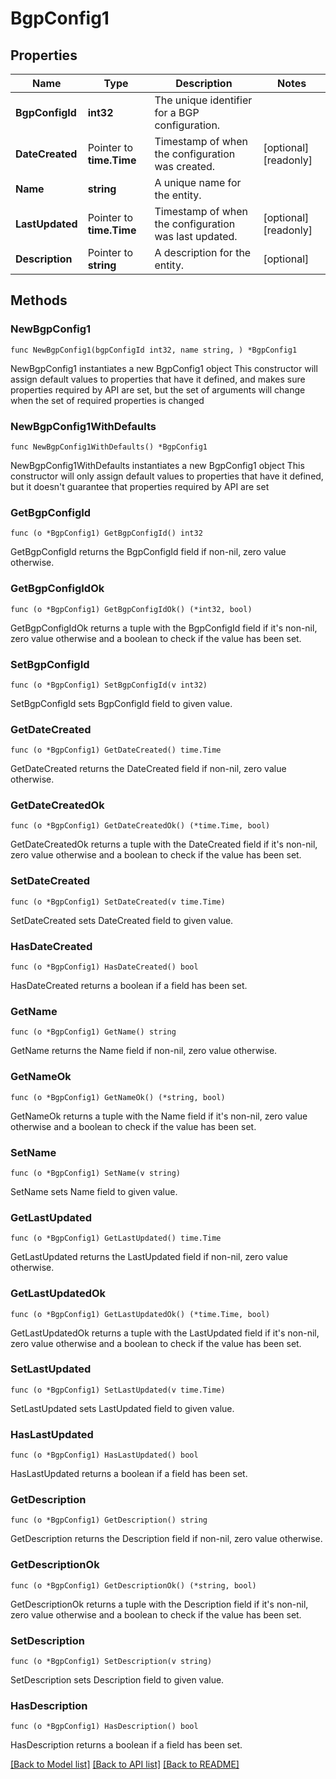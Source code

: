 # BgpConfig1

## Properties

Name | Type | Description | Notes
------------ | ------------- | ------------- | -------------
**BgpConfigId** | **int32** | The unique identifier for a BGP configuration. | 
**DateCreated** | Pointer to **time.Time** | Timestamp of when the configuration was created. | [optional] [readonly] 
**Name** | **string** | A unique name for the entity. | 
**LastUpdated** | Pointer to **time.Time** | Timestamp of when the configuration was last updated. | [optional] [readonly] 
**Description** | Pointer to **string** | A description for the entity. | [optional] 

## Methods

### NewBgpConfig1

`func NewBgpConfig1(bgpConfigId int32, name string, ) *BgpConfig1`

NewBgpConfig1 instantiates a new BgpConfig1 object
This constructor will assign default values to properties that have it defined,
and makes sure properties required by API are set, but the set of arguments
will change when the set of required properties is changed

### NewBgpConfig1WithDefaults

`func NewBgpConfig1WithDefaults() *BgpConfig1`

NewBgpConfig1WithDefaults instantiates a new BgpConfig1 object
This constructor will only assign default values to properties that have it defined,
but it doesn't guarantee that properties required by API are set

### GetBgpConfigId

`func (o *BgpConfig1) GetBgpConfigId() int32`

GetBgpConfigId returns the BgpConfigId field if non-nil, zero value otherwise.

### GetBgpConfigIdOk

`func (o *BgpConfig1) GetBgpConfigIdOk() (*int32, bool)`

GetBgpConfigIdOk returns a tuple with the BgpConfigId field if it's non-nil, zero value otherwise
and a boolean to check if the value has been set.

### SetBgpConfigId

`func (o *BgpConfig1) SetBgpConfigId(v int32)`

SetBgpConfigId sets BgpConfigId field to given value.


### GetDateCreated

`func (o *BgpConfig1) GetDateCreated() time.Time`

GetDateCreated returns the DateCreated field if non-nil, zero value otherwise.

### GetDateCreatedOk

`func (o *BgpConfig1) GetDateCreatedOk() (*time.Time, bool)`

GetDateCreatedOk returns a tuple with the DateCreated field if it's non-nil, zero value otherwise
and a boolean to check if the value has been set.

### SetDateCreated

`func (o *BgpConfig1) SetDateCreated(v time.Time)`

SetDateCreated sets DateCreated field to given value.

### HasDateCreated

`func (o *BgpConfig1) HasDateCreated() bool`

HasDateCreated returns a boolean if a field has been set.

### GetName

`func (o *BgpConfig1) GetName() string`

GetName returns the Name field if non-nil, zero value otherwise.

### GetNameOk

`func (o *BgpConfig1) GetNameOk() (*string, bool)`

GetNameOk returns a tuple with the Name field if it's non-nil, zero value otherwise
and a boolean to check if the value has been set.

### SetName

`func (o *BgpConfig1) SetName(v string)`

SetName sets Name field to given value.


### GetLastUpdated

`func (o *BgpConfig1) GetLastUpdated() time.Time`

GetLastUpdated returns the LastUpdated field if non-nil, zero value otherwise.

### GetLastUpdatedOk

`func (o *BgpConfig1) GetLastUpdatedOk() (*time.Time, bool)`

GetLastUpdatedOk returns a tuple with the LastUpdated field if it's non-nil, zero value otherwise
and a boolean to check if the value has been set.

### SetLastUpdated

`func (o *BgpConfig1) SetLastUpdated(v time.Time)`

SetLastUpdated sets LastUpdated field to given value.

### HasLastUpdated

`func (o *BgpConfig1) HasLastUpdated() bool`

HasLastUpdated returns a boolean if a field has been set.

### GetDescription

`func (o *BgpConfig1) GetDescription() string`

GetDescription returns the Description field if non-nil, zero value otherwise.

### GetDescriptionOk

`func (o *BgpConfig1) GetDescriptionOk() (*string, bool)`

GetDescriptionOk returns a tuple with the Description field if it's non-nil, zero value otherwise
and a boolean to check if the value has been set.

### SetDescription

`func (o *BgpConfig1) SetDescription(v string)`

SetDescription sets Description field to given value.

### HasDescription

`func (o *BgpConfig1) HasDescription() bool`

HasDescription returns a boolean if a field has been set.


[[Back to Model list]](../README.md#documentation-for-models) [[Back to API list]](../README.md#documentation-for-api-endpoints) [[Back to README]](../README.md)


